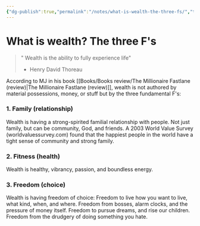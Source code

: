 ```yaml
---
{"dg-publish":true,"permalink":"/notes/what-is-wealth-the-three-fs/","tags":["publish, compiled"]}
---
```



# What is wealth? The three F's
>" Wealth is the ability to fully experience life"
> - Henry David Thoreau

According to MJ in his book [[Books/Books review/The Millionaire Fastlane (review)\|The Millionaire Fastlane (review)]], wealth is not authored by material possessions, money, or stuff but by the three fundamental F's:

### 1. Family (relationship)
Wealth is having a strong-spirited familial relationship with people. Not just family, but can be community, God, and friends.
A 2003 World Value Survey (worldvaluessurvey.com) found that the happiest people in the world have a tight sense of community and strong family.

### 2. Fitness (health)
Wealth is healthy, vibrancy, passion, and boundless energy.

### 3. Freedom (choice)
Wealth is having freedom of choice: Freedom to live how you want to live, what kind, when, and where. Freedom from bosses, alarm clocks, and the pressure of money itself. Freedom to pursue dreams, and rise our children. Freedom from the drudgery of doing something you hate. 

